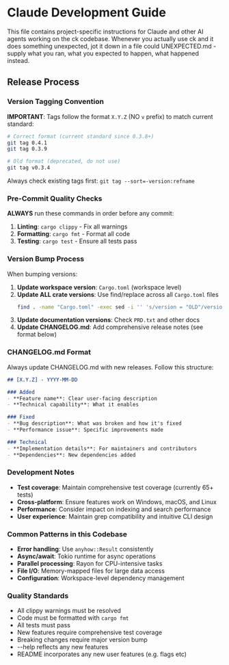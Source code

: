 # Claude Development Guide

This file contains project-specific instructions for Claude and other AI agents working on the ck codebase.
Whenever you actually use ck and it does something unexpected, jot it down in a file could UNEXPECTED.md - supply what you ran, what you expected to happen, what happened instead.


## Release Process

### Version Tagging Convention

**IMPORTANT**: Tags follow the format `X.Y.Z` (NO `v` prefix) to match current standard:

```bash
# Correct format (current standard since 0.3.8+)
git tag 0.4.1
git tag 0.3.9

# Old format (deprecated, do not use)
git tag v0.3.4
```

Always check existing tags first: `git tag --sort=-version:refname`

### Pre-Commit Quality Checks

**ALWAYS** run these commands in order before any commit:

1. **Linting**: `cargo clippy` - Fix all warnings
2. **Formatting**: `cargo fmt` - Format all code  
3. **Testing**: `cargo test` - Ensure all tests pass

### Version Bump Process

When bumping versions:

1. **Update workspace version**: `Cargo.toml` (workspace level)
2. **Update ALL crate versions**: Use find/replace across all `Cargo.toml` files
   ```bash
   find . -name "Cargo.toml" -exec sed -i '' 's/version = "OLD"/version = "NEW"/g' {} \;
   ```
3. **Update documentation versions**: Check `PRD.txt` and other docs
4. **Update CHANGELOG.md**: Add comprehensive release notes (see format below)

### CHANGELOG.md Format

Always update CHANGELOG.md with new releases. Follow this structure:

```markdown
## [X.Y.Z] - YYYY-MM-DD

### Added
- **Feature name**: Clear user-facing description
- **Technical capability**: What it enables

### Fixed  
- **Bug description**: What was broken and how it's fixed
- **Performance issue**: Specific improvements made

### Technical
- **Implementation details**: For maintainers and contributors
- **Dependencies**: New dependencies added
```

### Development Notes

- **Test coverage**: Maintain comprehensive test coverage (currently 65+ tests)
- **Cross-platform**: Ensure features work on Windows, macOS, and Linux
- **Performance**: Consider impact on indexing and search performance
- **User experience**: Maintain grep compatibility and intuitive CLI design

### Common Patterns in this Codebase

- **Error handling**: Use `anyhow::Result` consistently
- **Async/await**: Tokio runtime for async operations  
- **Parallel processing**: Rayon for CPU-intensive tasks
- **File I/O**: Memory-mapped files for large data access
- **Configuration**: Workspace-level dependency management

### Quality Standards

- All clippy warnings must be resolved
- Code must be formatted with `cargo fmt`
- All tests must pass
- New features require comprehensive test coverage
- Breaking changes require major version bump
- --help reflects any new features
- README incorporates any new user features (e.g. flags etc)